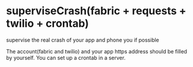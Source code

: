 # superviseCrash(fabric + requests + twilio + crontab)

supervise the real crash of your app and phone you if possible

The account(fabric and twilio) and your app https address should be filled by yourself. You can set up a crontab in a server.
